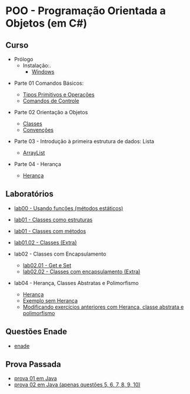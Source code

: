 # POO - Programação Orientada a Objetos (em C#)

<!-- ## APS

- [Roteiro](lpoo_files/aps/roteiro.html)
  - [Roteiro em html](lpoo_files/aps/roteiro.html)
  - [Arquivo Oficial](lpoo_files/aps/APS_LPOO_2022.docx)
- [Um exemplo de um programa parecido com a APS](https://github.com/viniciusdenovaes/Unip221LPOO/blob/master/README.md#programa-funcionario) -->


## Curso

- Prólogo
  - Instalação:.
    - [Windows](poo_files/curso/00-install/windows/00-tuto_instal_windows.html)
<!--  - [Hello World - Como escrever um código que imprime uma mensagem na tela](lpoo_files/curso/00-hello/hello.html)
  - [Dois Mains - Como ter dois pontos de partida no seu código](poo_files/curso/00-hello/dois_mains.html)
-->
- Parte 01 Comandos Básicos:
  - [Tipos Primitivos e Operações](lpoo_files/curso/01/tipos_primitivos.html)
  - [Comandos de Controle](lpoo_files/curso/01/comandos_de_controle.html)

- Parte 02 Orientação a Objetos
  - [Classes](lpoo_files/curso/02/01-classes.html)
  - [Convenções](lpoo_files/curso/02/02-convencoes.html)

- Parte 03 - Introdução à primeira estrutura de dados: Lista
  - [ArrayList](poo_files/curso/03/array_list.html)

- Parte 04 - Herança
  - [Herança](poo_files/curso/04/heranca.html)

<!--
- Parte 05 - Importantes Estruturas de Dados e Interfaces
   - [Set](lpoo_files/curso/05/set.html)
   - [Map](lpoo_files/curso/05/map.html)

- Parte 06 - Controle de Erros
  - [Controle de Erros](lpoo_files/curso/00.1-erros-io/01-controle_erros.html)

- Parte 07 - Entrada e Saída
  - [IO](lpoo_files/curso/00.1-erros-io/02-io.html)

-->
## Laboratórios

- [lab00 - Usando funções (métodos estáticos)](poo_files/laboratorio/00-basico/comandos-basicos.html)
<!--  - [respostas](https://github.com/viniciusdenovaes/Unip231LPOO/tree/main/Lab00/src/lab00)
- Lab01-->
  - [lab01 - Classes como estruturas](poo_files/laboratorio/01-classes/01.00-classes_pre.html)
  - [lab01 - Classes com métodos](poo_files/laboratorio/01-classes/01.01-classes.html)
  - [lab01.02 - Classes (Extra)](poo_files/laboratorio/01-classes/01.02-classes_extra.html)
- lab02 - Classes com Encapsulamento
  - [lab02.01 - Get e Set](poo_files/laboratorio/02-classes_encapsulamento/02.01-classes_encapsulamento.html)
  - [lab02.02 - Classes com encapsulamento (Extra)](poo_files/laboratorio/02-classes_encapsulamento/02.02-classes_encapsulamento.html)

- lab04 - Herança, Classes Abstratas e Polimorfismo
  - [Herança](poo_files/laboratorio/04-heranca/04.00-exercicio_heranca.html)
  - [Exemplo sem Herança](poo_files/laboratorio/04-heranca/04.01-exercicio_sem_heranca.html)
  - [Modificando exercícios anteriores com Herança, classe abstrata e polimorfismo](poo_files/laboratorio/04-heranca/04.02-exercicio_com_heranca.html)
<!--
* lab04 - Interfaces (Classes abstratas)
  * [Exemplo sem interface](poo_files/laboratorio/04-interfaces/04-sem_interface.html)
  * [Lista de Interfaces](poo_files/laboratorio/04-interfaces/04-lista_lpoo_interfaces.pdf)
<!--
  * [Gabarito](poo_files/laboratorio/04-interfaces/04-lista_lpoo_interfaces.zip)
-->



## Questões Enade

- [enade](https://github.com/viniciusdenovaes/viniciusdenovaes.github.io/tree/master/aulas/unip/20241/poo_files/enade)

## Prova Passada

- [prova 01 em Java](poo_files/provas_aula/prova01LPOOaula.pdf)
- [prova 02 em Java (apenas questões 5, 6, 7, 8, 9, 10)](poo_files/provas_aula/prova02LPOOJava.pdf)


